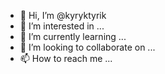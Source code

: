 - 👋 Hi, I’m @kyryktyrik
- 👀 I’m interested in ...
- 🌱 I’m currently learning ...
- 💞️ I’m looking to collaborate on ...
- 📫 How to reach me ...

<!---
kyryktyrik/kyryktyrik is a ✨ special ✨ repository because its `README.md` (this file) appears on your GitHub profile.
You can click the Preview link to take a look at your changes.
--->
